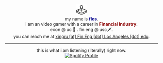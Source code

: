 <div align="center">
  <div>
    <img width="36" height="36" src="./icon.svg" alt="Xingru(Iris) Long">
  </div>
  my name is <b style="color: darkblue;">flos</b>. 
  <br>
  i am an video gamer with a career in <b style="color: darkred;">Financial Industry</b>. 
  <br>
  econ @ uc 🥦 .  fin eng @ usc🗡. 
  <br>
  you can reach me at <u>xingru [at]  Fin Eng [dot] Los Angeles [dot] edu</u>. 
</div>

----

<div align="center">
  this is what i am listening (literally) right now. 
</div>

<div align="center">
  <a href="https://spotify-github-profile.vercel.app/api/view?uid=31zpkynut64cdrjpfygah4cnn3um&redirect=true">
    <img src="https://spotify-github-profile.vercel.app/api/view?uid=31zpkynut64cdrjpfygah4cnn3um&cover_image=true&theme=novatorem&show_offline=true&background_color=171111&interchange=true&bar_color=81d8d0&bar_color_cover=true" alt="Spotify Profile">
  </a>
</div>
